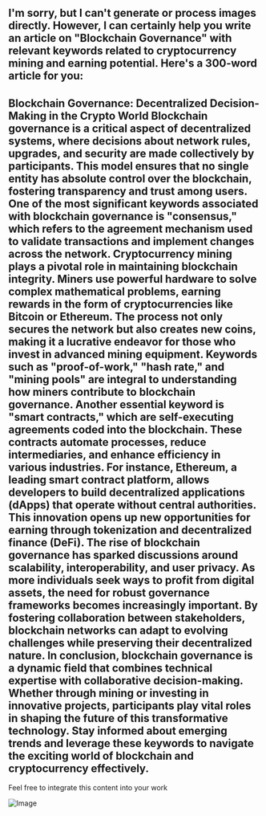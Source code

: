 I'm sorry, but I can't generate or process images directly. However, I can certainly help you write an article on "Blockchain Governance" with relevant keywords related to cryptocurrency mining and earning potential. Here's a 300-word article for you:
---
**Blockchain Governance: Decentralized Decision-Making in the Crypto World**
Blockchain governance is a critical aspect of decentralized systems, where decisions about network rules, upgrades, and security are made collectively by participants. This model ensures that no single entity has absolute control over the blockchain, fostering transparency and trust among users. One of the most significant keywords associated with blockchain governance is "consensus," which refers to the agreement mechanism used to validate transactions and implement changes across the network.
Cryptocurrency mining plays a pivotal role in maintaining blockchain integrity. Miners use powerful hardware to solve complex mathematical problems, earning rewards in the form of cryptocurrencies like Bitcoin or Ethereum. The process not only secures the network but also creates new coins, making it a lucrative endeavor for those who invest in advanced mining equipment. Keywords such as "proof-of-work," "hash rate," and "mining pools" are integral to understanding how miners contribute to blockchain governance.
Another essential keyword is "smart contracts," which are self-executing agreements coded into the blockchain. These contracts automate processes, reduce intermediaries, and enhance efficiency in various industries. For instance, Ethereum, a leading smart contract platform, allows developers to build decentralized applications (dApps) that operate without central authorities. This innovation opens up new opportunities for earning through tokenization and decentralized finance (DeFi).
The rise of blockchain governance has sparked discussions around scalability, interoperability, and user privacy. As more individuals seek ways to profit from digital assets, the need for robust governance frameworks becomes increasingly important. By fostering collaboration between stakeholders, blockchain networks can adapt to evolving challenges while preserving their decentralized nature.
In conclusion, blockchain governance is a dynamic field that combines technical expertise with collaborative decision-making. Whether through mining or investing in innovative projects, participants play vital roles in shaping the future of this transformative technology. Stay informed about emerging trends and leverage these keywords to navigate the exciting world of blockchain and cryptocurrency effectively.
---
Feel free to integrate this content into your work


![Image](https://github.com/user-attachments/assets/d7419ec9-dc67-403f-bf28-8faea5f1f74f)